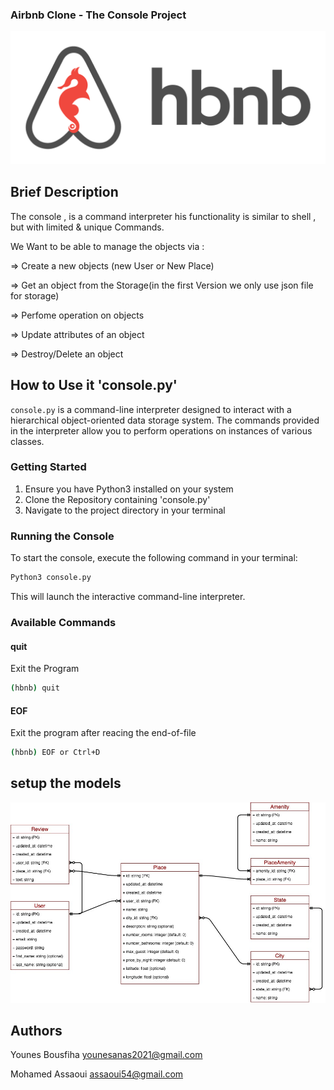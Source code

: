 ### Airbnb Clone -  The Console Project

![models](./img/Project.png)

## Brief Description

The console , is a command interpreter his  functionality is similar to shell , but with limited & unique Commands.

We Want to be able to manage the objects via :

=> Create a new objects (new User or New Place)

=> Get an object from the Storage(in the first Version we only use json file for storage)

=> Perfome operation on objects

=> Update attributes of an object

=> Destroy/Delete an object


## How to Use it 'console.py'

`console.py` is a command-line interpreter designed to interact with a hierarchical object-oriented data storage system. The commands provided in the interpreter allow you to perform operations on instances of various classes.

### Getting Started

1. Ensure you have Python3 installed on your system
2. Clone the Repository containing 'console.py'
3. Navigate to the project directory in your terminal 

### Running the Console

To start the console, execute the following command in your terminal:
```bash 
Python3 console.py
```
This will launch the interactive command-line interpreter.

### Available Commands
#### quit
Exit the Program
```bash
(hbnb) quit
```
#### EOF
Exit the program after reacing the end-of-file
```bash
(hbnb) EOF or Ctrl+D
```



## setup the models
![models](./img/all_models.jpg)

## Authors

Younes Bousfiha <younesanas2021@gmail.com>

Mohamed Assaoui <assaoui54@gmail.com>
